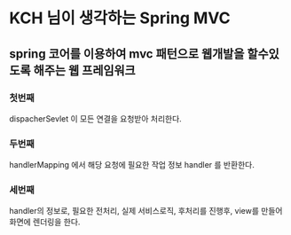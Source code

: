 # KCH 님이 생각하는 Spring MVC

## spring 코어를 이용하여 mvc 패턴으로 웹개발을 할수있도록 해주는 웹 프레임워크

### 첫번째
dispacherSevlet 이 모든 연결을 요청받아 처리한다.

### 두번째
handlerMapping 에서 해당 요청에 필요한 작업 정보 handler 를 반환한다.

### 세번째
handler의 정보로, 필요한 전처리, 실제 서비스로직, 후처리를 진행후, view를 만들어 화면에 렌더링을 한다.
